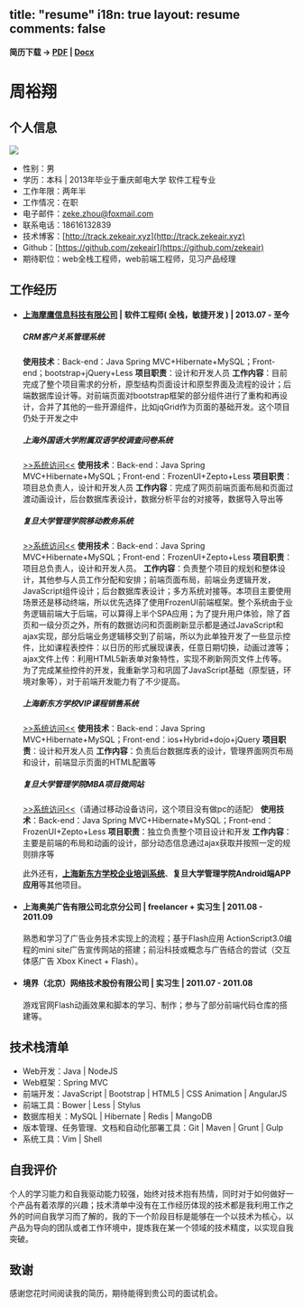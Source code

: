 title: "resume"
i18n: true
layout: resume
comments: false
---

<div class="resume-download"><strong>简历下载 -&gt; <a href="/assets/front-end/resume.pdf">PDF</a> | <a href="/assets/front-end/resume.docx">Docx</a></strong></div>

<h1 class="title">周裕翔</h1>

## 个人信息

<img src="/images/resume/QR.jpg" class="QR"/>

- 性别：男
- 学历：本科 | 2013年毕业于重庆邮电大学 软件工程专业
- 工作年限：两年半
- 工作情况：在职
- 电子邮件：<a href="mailto:zeke.zhou@foxmail.com" target="_self">zeke.zhou@foxmail.com</a> 
- 联系电话：18616132839
- 技术博客：[http://track.zekeair.xyz](http://track.zekeair.xyz)
- Github：[https://github.com/zekeair](https://github.com/zekeair)
- 期待职位：web全栈工程师，web前端工程师，见习产品经理

## 工作经历

- #### **[上海摩鹰信息科技有限公司](http://www.smemobiletech.com/)** | 软件工程师( 全栈，敏捷开发 ) | 2013.07 - 至今

	##### **CRM客户关系管理系统**

	**使用技术**：Back-end：Java Spring MVC+Hibernate+MySQL；Front-end；bootstrap+jQuery+Less 
	**项目职责**：设计和开发人员 
	**工作内容**：目前完成了整个项目需求的分析，原型结构页面设计和原型界面及流程的设计；后端数据库设计等。对前端页面对bootstrap框架的部分组件进行了重构和再设计，合并了其他的一些开源组件，比如jqGrid作为页面的基础开发。这个项目仍处于开发之中

	##### **上海外国语大学附属双语学校调查问卷系统**

	[>>系统访问<<](http://www.smemobiletech.com/survey/paper/1)
	**使用技术**：Back-end：Java Spring MVC+Hibernate+MySQL；Front-end：FrozenUI+Zepto+Less 
	**项目职责**：项目总负责人，设计和开发人员 
	**工作内容**：完成了网页前端页面布局和页面过渡动画设计，后台数据库表设计，数据分析平台的对接等，数据导入导出等

	##### **复旦大学管理学院移动教务系统**

	[>>系统访问<<](http://m.fdsm.fudan.edu.cn/wx/)
	**使用技术**：Back-end：Java Spring MVC+Hibernate+MySQL；Front-end：FrozenUI+Zepto+Less 
	**项目职责**：项目总负责人，设计和开发人员。 
	**工作内容**：负责整个项目的规划和整体设计，其他参与人员工作分配和安排；前端页面布局，前端业务逻辑开发，JavaScript组件设计；后台数据库表设计；多方系统对接等。本项目主要使用场景还是移动终端，所以优先选择了使用FrozenUI前端框架。整个系统由于业务逻辑前端大于后端，可以算得上半个SPA应用；为了提升用户体验，除了首页和一级分页之外，所有的数据访问和页面刷新显示都是通过JavaScript和ajax实现，部分后端业务逻辑移交到了前端，所以为此单独开发了一些显示控件，比如课程表控件：以日历的形式展现课表，任意日期切换，动画过渡等；ajax文件上传：利用HTML5新表单对象特性，实现不刷新网页文件上传等。为了完成某些控件的开发，我重新学习和巩固了JavaScript基础（原型链，环境对象等），对于前端开发能力有了不少提高。

	##### **上海新东方学校VIP课程销售系统**

	[>>系统访问<<](http://jw.sh.xdf.cn/xdfhd)
	**使用技术**：Back-end：Java Spring MVC+Hibernate+MySQL；Front-end：ios+Hybrid+dojo+jQuery 
	**项目职责**：设计和开发人员 
	**工作内容**：负责后台数据库表的设计，管理界面网页布局和设计，前端显示页面的HTML配置等
	
	##### **复旦大学管理学院MBA项目微网站**

	[>>系统访问<<](http://events.fdsm.fudan.edu.cn/microsite/mba/pages/home.html)（请通过移动设备访问，这个项目没有做pc的适配）
	**使用技术**：Back-end：Java Spring MVC+Hibernate+MySQL；Front-end：FrozenUI+Zepto+Less 
	**项目职责**：独立负责整个项目设计和开发 
	**工作内容**：主要是前端的布局和动画的设计，部分动态信息通过ajax获取并按照一定的规则排序等

	此外还有，**[上海新东方学校企业培训系统](http://qp.sh.xdf.cn/xdfct/)**、**复旦大学管理学院Android端APP应用**等其他项目。

- #### **上海奥美广告有限公司北京分公司** | freelancer + 实习生 | 2011.08 - 2011.09

	熟悉和学习了广告业务技术实现上的流程；基于Flash应用 ActionScript3.0编程的mini site广告宣传网站的搭建；前沿科技或概念与广告结合的尝试（交互体感广告 Xbox Kinect + Flash）。

- #### **境界（北京）网络技术股份有限公司** | 实习生 | 2011.07 - 2011.08

	游戏官网Flash动画效果和脚本的学习、制作；参与了部分前端代码仓库的搭建等。

## 技术栈清单

- Web开发：Java | NodeJS
- Web框架：Spring MVC
- 前端开发：JavaScript | Bootstrap | HTML5 | CSS Animation | AngularJS
- 前端工具：Bower | Less | Stylus
- 数据库相关：MySQL | Hibernate | Redis | MangoDB
- 版本管理、任务管理、文档和自动化部署工具：Git | Maven | Grunt | Gulp
- 系统工具：Vim | Shell

## 自我评价

个人的学习能力和自我驱动能力较强，始终对技术抱有热情，同时对于如何做好一个产品有着浓厚的兴趣；技术清单中没有在工作经历体现的技术都是我利用工作之外的时间自我学习而了解的，我的下一个阶段目标是能够在一个以技术为核心，以产品为导向的团队或者工作环境中，提炼我在某一个领域的技术精度，以实现自我突破。

## 致谢

感谢您花时间阅读我的简历，期待能得到贵公司的面试机会。
